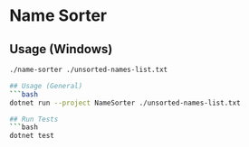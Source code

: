 # Name Sorter

## Usage (Windows)

```bash
./name-sorter ./unsorted-names-list.txt

## Usage (General)
```bash
dotnet run --project NameSorter ./unsorted-names-list.txt

## Run Tests
```bash
dotnet test